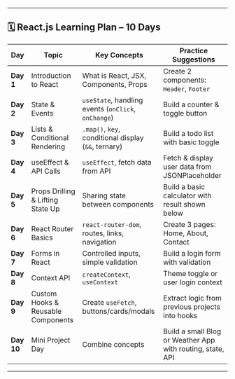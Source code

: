 
---

## 🗓️ **React.js Learning Plan – 10 Days**

| **Day**    | **Topic**                          | **Key Concepts**                                     | **Practice Suggestions**                                   |
| ---------- | ---------------------------------- | ---------------------------------------------------- | ---------------------------------------------------------- |
| **Day 1**  | Introduction to React              | What is React, JSX, Components, Props                | Create 2 components: `Header`, `Footer`                    |
| **Day 2**  | State & Events                     | `useState`, handling events (`onClick`, `onChange`)  | Build a counter & toggle button                            |
| **Day 3**  | Lists & Conditional Rendering      | `.map()`, `key`, conditional display (`&&`, ternary) | Build a todo list with basic toggle                        |
| **Day 4**  | useEffect & API Calls              | `useEffect`, fetch data from API                     | Fetch & display user data from JSONPlaceholder             |
| **Day 5**  | Props Drilling & Lifting State Up  | Sharing state between components                     | Build a basic calculator with result shown below           |
| **Day 6**  | React Router Basics                | `react-router-dom`, routes, links, navigation        | Create 3 pages: Home, About, Contact                       |
| **Day 7**  | Forms in React                     | Controlled inputs, simple validation                 | Build a login form with validation                         |
| **Day 8**  | Context API                        | `createContext`, `useContext`                        | Theme toggle or user login context                         |
| **Day 9**  | Custom Hooks & Reusable Components | Create `useFetch`, buttons/cards/modals              | Extract logic from previous projects into hooks            |
| **Day 10** | Mini Project Day                   | Combine concepts                                     | Build a small Blog or Weather App with routing, state, API |

---

